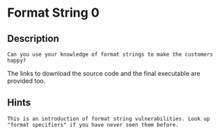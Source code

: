 # Format String 0

## Description

```
Can you use your knowledge of format strings to make the customers happy?
```

The links to download the source code and the final executable are provided too.

## Hints

```
This is an introduction of format string vulnerabilities. Look up "format specifiers" if you have never seen them before.
```

